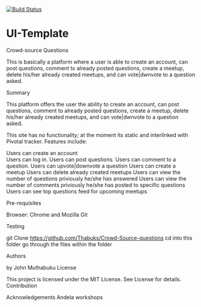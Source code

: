[![Build Status](https://travis-ci.com/Thabuks/UI-Template.svg?branch=develop)](https://travis-ci.com/Thabuks/UI-Template)

# UI-Template

Crowd-source Questions


This is basically a platform where a user is able to create an account, can post questions, comment to already posted questions, create a meetup, delete his/her already created meetups, and can vote|dwnvote to a question asked. 

Summary

This platform offers the user the ability to create an account, can post questions, comment to already posted questions, create a meetup, delete his/her already created meetups, and can vote|dwnvote to a question asked. 

This site has no functionality; at the moment its static and interlinked with Pivotal tracker. Features include:

Users can create an account  
Users can log in.
Users can post questions.
Users can comment to a question.
Users can upvote|downvote a question
Users can create a meetup
Users can delete already created meetups
Users can view the number of questions priviously he/she has answered
Users can view the number of comments priviously he/she has posted to specific questions
Users can see top questions feed for upcoming meetups

Pre-requisites

Browser: Chrome and Mozilla
Git

Testing

git Clone https://github.com/Thabuks/Crowd-Source-questions
cd into this folder
go through the files within the folder

Authors

by John Muthabuku License

This project is licensed under the MIT License. See License for details. Contribution

Acknowledgements Andela workshops


